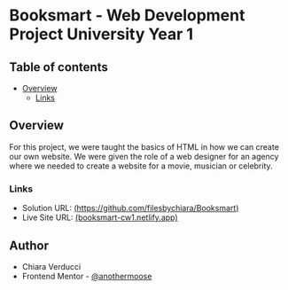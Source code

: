 # Booksmart - Web Development Project University Year 1 

## Table of contents

- [Overview](#overview)
  - [Links](#links)


## Overview

For this project, we were taught the basics of HTML in how we can create our own website. We were given the role of a web designer for an agency where we needed to create a website for a movie, musician or celebrity.

### Links

- Solution URL: [(https://github.com/filesbychiara/Booksmart)](https://github.com/filesbychiara/Booksmart)
- Live Site URL: [(booksmart-cw1.netlify.app)](https://booksmart-cw1.netlify.app/)

## Author

- Chiara Verducci
- Frontend Mentor - [@anothermoose](https://www.frontendmentor.io/profile/anothermoose)
